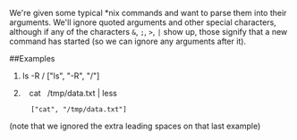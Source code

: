 We're given some typical \*nix commands and want to parse them into their arguments. We'll ignore quoted arguments and other special characters, although if any of the characters `&`, `;`, `>`, `|` show up, those signify that a new command has started (so we can ignore any arguments after it).

##Examples

1. ls -R /
        ["ls", "-R", "/"]

1. &nbsp;&nbsp;&nbsp;cat &nbsp; /tmp/data.txt | less 

         ["cat", "/tmp/data.txt"]


(note that we ignored the extra leading spaces on that last example)